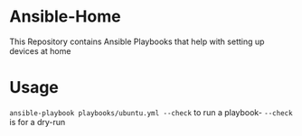 # Ansible-Home
This Repository contains Ansible Playbooks that help with setting up devices at home

# Usage  

`ansible-playbook playbooks/ubuntu.yml --check` to run a playbook- `--check` is for a dry-run  


